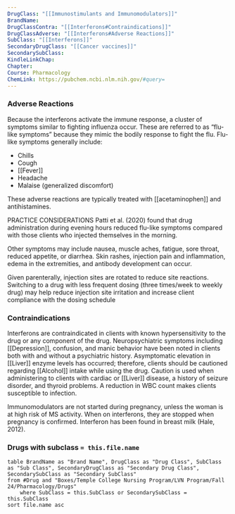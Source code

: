 ```yaml
---
DrugClass: "[[Immunostimulants and Immunomodulators]]"
BrandName: 
DrugClassContra: "[[Interferons#Contraindications]]"
DrugClassAdverse: "[[Interferons#Adverse Reactions]]"
SubClass: "[[Interferons]]"
SecondaryDrugClass: "[[Cancer vaccines]]"
SecondarySubClass: 
KindleLinkChap: 
Chapter: 
Course: Pharmacology
ChemLink: https://pubchem.ncbi.nlm.nih.gov/#query=
---
```

### Adverse Reactions 
Because the interferons activate the immune response, a cluster of symptoms similar to fighting influenza occur. These are referred to as “flu-like symptoms” because they mimic the bodily response to fight the flu. Flu-like symptoms generally include: 
- Chills 
- Cough 
- [[Fever]] 
- Headache 
- Malaise (generalized discomfort) 

 These adverse reactions are typically treated with [[acetaminophen]] and antihistamines. 
 
 PRACTICE CONSIDERATIONS Patti et al. (2020) found that drug administration during evening hours reduced flu-like symptoms compared with those clients who injected themselves in the morning. 
 
 Other symptoms may include nausea, muscle aches, fatigue, sore throat, reduced appetite, or diarrhea. Skin rashes, injection pain and inflammation, edema in the extremities, and antibody development can occur. 
 
 Given parenterally, injection sites are rotated to reduce site reactions. Switching to a drug with less frequent dosing (three times/week to weekly drug) may help reduce injection site irritation and increase client compliance with the dosing schedule

### Contraindications
 Interferons are contraindicated in clients with known hypersensitivity to the drug or any component of the drug. Neuropsychiatric symptoms including [[Depression]], confusion, and manic behavior have been noted in clients both with and without a psychiatric history. Asymptomatic elevation in [[Liver]] enzyme levels has occurred; therefore, clients should be cautioned regarding [[Alcohol]] intake while using the drug. Caution is used when administering to clients with cardiac or [[Liver]] disease, a history of seizure disorder, and thyroid problems. A reduction in WBC count makes clients susceptible to infection. 

Immunomodulators are not started during pregnancy, unless the woman is at high risk of MS activity. When on interferons, they are stopped when pregnancy is confirmed. Interferon has been found in breast milk (Hale, 2012).

### Drugs with subclass `= this.file.name`
```dataview
table BrandName as "Brand Name", DrugClass as "Drug Class", SubClass as "Sub Class", SecondaryDrugClass as "Secondary Drug Class", SecondarySubClass as "Secondary SubClass"
from #Drug and "Boxes/Temple College Nursing Program/LVN Program/Fall 24/Pharmacology/Drugs" 
	where SubClass = this.SubClass or SecondarySubClass = this.SubClass
sort file.name asc
```
